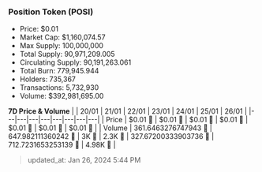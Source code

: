 
  ### Position Token (POSI)
  - Price: $0.01
  - Market Cap: $1,160,074.57
  - Max Supply: 100,000,000
  - Total Supply: 90,971,209.005
  - Circulating Supply: 90,191,263.061
  - Total Burn: 779,945.944
  - Holders: 735,367
  - Transactions: 5,732,930
  - Volume: $392,981,695.00

  **7D Price & Volume**
  | | 20&#x2F;01 | 21&#x2F;01 | 22&#x2F;01 | 23&#x2F;01 | 24&#x2F;01 | 25&#x2F;01 | 26&#x2F;01 |
  |---|---|---|---|---|---|---|---|
  | Price | $0.01 🔻 | $0.01 🔻 | $0.01 🔻 | $0.01 🔻 | $0.01 🔻 | $0.01 🔻 | $0.01 🔻 |
  | Volume | 361.6463276747943 🔻 | 647.982111360242 🚀 | 3K 🚀 | 2.3K 🔻 | 327.67200333903736 🔻 | 712.7231653253139 🚀 | 4.98K 🚀 |

  > updated_at: Jan 26, 2024 5:44 PM
